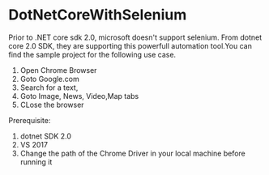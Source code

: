 # DotNetCoreWithSelenium

Prior to .NET core sdk 2.0, microsoft doesn't support selenium. From dotnet core 2.0 SDK, they are supporting this powerfull automation tool.You can find the sample project for the following use case.

1. Open Chrome Browser
2. Goto Google.com
3. Search for a text,
4. Goto Image, News, Video,Map tabs
5. CLose the browser


Prerequisite:
1. dotnet SDK 2.0
2. VS 2017
3. Change the path of the Chrome Driver in your local machine before running it



